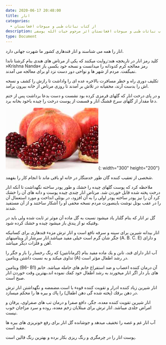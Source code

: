 ```yaml
---
date: 2020-06-17 20:48:00
title: انار
categories:
  - از کتاب نباتات طبی و میوجات افغانستان
description: معرفی انار از کتاب نباتات طبی و میوجات افغانستان اثر مرحوم حیات الله یوسفی
type: Document
---
```


انار را همه می شناسند و انار قندهاری كشور ما شهرت جهانی دارد.

كليد رمز انار در تاريخچه هند:روايت ميكنند كه يكی از مرتاض های هندی بنام كرشنا ناندا &raquo;Krishna Nanda&laquo; رمز معالجه كرم كدودانه را ميدانست و نسخه خود بكسی باز نميگفت. مردم از شهر ها و نواحی دور دست نزد او برای معالجه می آمدند.

تكليف دوری راه و خطر مسافرت بالاخره عده ای را واداشت تا رازش را كشف و نسخه اش را بدست آرند، مخفيانه در تلاش بر آمدند تا روزی مرتاض از خانه بيرون برآمد.

و در پای درخت انار كه گلهای قرمزی كرده بود نشست و دست بدعا برداشت پس از ختم دعا مقدار از گلهای سرخ قشنگ انار و قسمت از پوست درخت را چيده باخود بخانه برد.

![](/uploads/anar-afghanitan.jpg){: width="300" height="200"}

شخصی از تعقيب كننده گان طور خدمتگار در خانه او باقی ماند تا انجام كار را بفهمد.

ملاحظه كرد كه پوست گلهای چيده را خشك و طور پودر ساخته نگهداشت تا آنكه انار درخت پخته شده قابل خوردن شد. مرتاض انار چندی چيده پوست و دانه های آن را خشك كرد آن را نيز پودر ساخته پودر اولی را به آن افزود، در بوتلی انداخت و مورد استعمال آن را در عقب بوتل نوشت باينصورت مردم نسخه مخفی او را آشكار ساختند و از آن مستفيد شدند.

گل نر انار كه بنام گلنار ياد ميشود نسبت به گل ماده آن موثر تر ثابت شده ولی بايد در وقتيكه نو از پندق باز ميشود چيده و خشك كرده شود.

انار بيدانه شيرين برای سينه و سرفه نافع است و انار ترش مزهء قندهاری برای كسانيكه جگر شان گرم است خيلی مفيد ميباشد.انار سرشار از ويتامينهای (A. B. C. E) و دارای آهن و فلزات ديگر ميباشد.

آب انار دارای قند، تانن و يك ماده مفيد بنام (كرمانانتين) كه رنگ رخسار را باز و جگر را تداوی ميكند و به نسبت داشتن ويتامين (A) در رشد اطفال مؤثر است.

ويتامين (B6- B1) آن درمان كننده اعصاب و ضد استفراغ خانم های حامله ميباشد. خانم های بار دار اگر انار ميخورند به رشد اطفال خود كمك نموده اند،بهترين وقت خوردن انار صبح است.

انار شيرين زياد كننده ادرار و تقويت كننده قوهء با است.مضمضه و نگهداشتن انار ترش در دهن برفك (پخته شده گی دهن اطفال) را پاك و بيره ها را محكم ميسازد.

انار شيرين تقويت كننده معده، جگر، دافع صفرا و درمان تب های صفراوی، يرقان و امراض جلدی ميباشد. انار ترش برای مبتلايان زخم معده، روده و سرد مزاجان خوب نيست.

آب انار غم و غصه را تخفيف ميدهد و جوشانده گل انار برای رفع خونريزی های بيره ها مفيد است.

پوست انار را در چرمگری و رنگ ريزی بكار برده و بهترين رنگ قالين است.